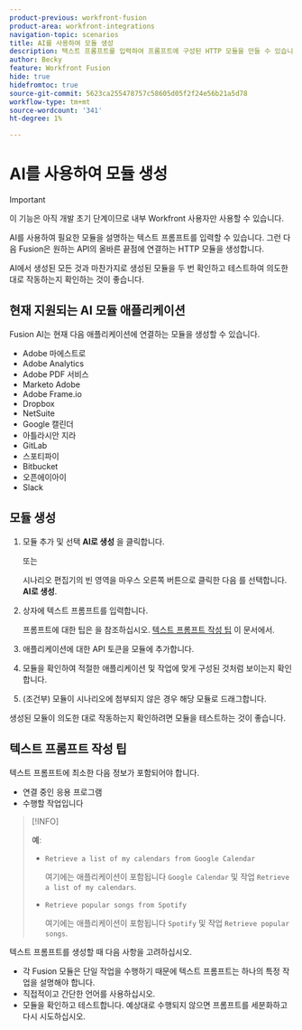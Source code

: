 ```yaml
---
product-previous: workfront-fusion
product-area: workfront-integrations
navigation-topic: scenarios
title: AI를 사용하여 모듈 생성
description: 텍스트 프롬프트를 입력하여 프롬프트에 구성된 HTTP 모듈을 만들 수 있습니다.
author: Becky
feature: Workfront Fusion
hide: true
hidefromtoc: true
source-git-commit: 5623ca255478757c58605d05f2f24e56b21a5d78
workflow-type: tm+mt
source-wordcount: '341'
ht-degree: 1%

---
```


# AI를 사용하여 모듈 생성

<!--DO NOT DELETE - linked through CSH-->

>[!IMPORTANT]
>
>이 기능은 아직 개발 초기 단계이므로 내부 Workfront 사용자만 사용할 수 있습니다.

AI를 사용하여 필요한 모듈을 설명하는 텍스트 프롬프트를 입력할 수 있습니다. 그런 다음 Fusion은 원하는 API의 올바른 끝점에 연결하는 HTTP 모듈을 생성합니다.

AI에서 생성된 모든 것과 마찬가지로 생성된 모듈을 두 번 확인하고 테스트하여 의도한 대로 작동하는지 확인하는 것이 좋습니다.

## 현재 지원되는 AI 모듈 애플리케이션

Fusion AI는 현재 다음 애플리케이션에 연결하는 모듈을 생성할 수 있습니다.

* Adobe 마에스트로
* Adobe Analytics
* Adobe PDF 서비스
* Marketo Adobe
* Adobe Frame.io
* Dropbox
* NetSuite
* Google 캘린더
* 아틀라시안 지라
* GitLab
* 스포티파이
* Bitbucket
* 오픈에이아이
* Slack

## 모듈 생성

1. 모듈 추가 및 선택 **AI로 생성** 을 클릭합니다.

   또는

   시나리오 편집기의 빈 영역을 마우스 오른쪽 버튼으로 클릭한 다음 를 선택합니다. **AI로 생성**.
1. 상자에 텍스트 프롬프트를 입력합니다.

   프롬프트에 대한 팁은 을 참조하십시오. [텍스트 프롬프트 작성 팁](#tips-for-creating-text-prompts) 이 문서에서.
1. 애플리케이션에 대한 API 토큰을 모듈에 추가합니다.
1. 모듈을 확인하여 적절한 애플리케이션 및 작업에 맞게 구성된 것처럼 보이는지 확인합니다.
1. (조건부) 모듈이 시나리오에 첨부되지 않은 경우 해당 모듈로 드래그합니다.

생성된 모듈이 의도한 대로 작동하는지 확인하려면 모듈을 테스트하는 것이 좋습니다.

## 텍스트 프롬프트 작성 팁

텍스트 프롬프트에 최소한 다음 정보가 포함되어야 합니다.

* 연결 중인 응용 프로그램
* 수행할 작업입니다

>[!INFO]
>
>**예**:
>
>* `Retrieve a list of my calendars from Google Calendar`
>
>   여기에는 애플리케이션이 포함됩니다 `Google Calendar` 및 작업 `Retrieve a list of my calendars`.
>
>* `Retrieve popular songs from Spotify`
>
>   여기에는 애플리케이션이 포함됩니다 `Spotify` 및 작업 `Retrieve popular songs`.

텍스트 프롬프트를 생성할 때 다음 사항을 고려하십시오.

* 각 Fusion 모듈은 단일 작업을 수행하기 때문에 텍스트 프롬프트는 하나의 특정 작업을 설명해야 합니다.
* 직접적이고 간단한 언어를 사용하십시오.
* 모듈을 확인하고 테스트합니다. 예상대로 수행되지 않으면 프롬프트를 세분화하고 다시 시도하십시오.



